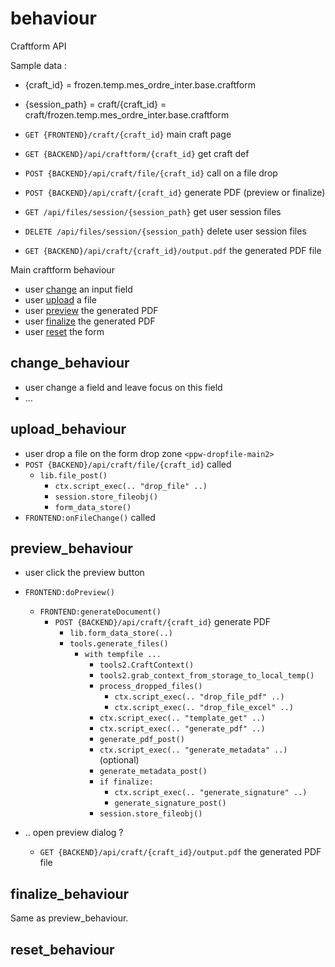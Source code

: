 # behaviour

Craftform API


Sample data :
* {craft_id} = frozen.temp.mes_ordre_inter.base.craftform
* {session_path} = craft/{craft_id} = craft/frozen.temp.mes_ordre_inter.base.craftform

* `GET {FRONTEND}/craft/{craft_id}` main craft page
* `GET {BACKEND}/api/craftform/{craft_id}` get craft def
* `POST {BACKEND}/api/craft/file/{craft_id}` call on a file drop
* `POST {BACKEND}/api/craft/{craft_id}` generate PDF (preview or finalize)
* `GET /api/files/session/{session_path}` get user session files
* `DELETE /api/files/session/{session_path}` delete user session files
* `GET {BACKEND}/api/craft/{craft_id}/output.pdf` the generated PDF file


Main craftform behaviour
* user [change](#change_behaviour) an input field
* user [upload](#upload_behaviour) a file
* user [preview](#preview_behaviour) the generated PDF
* user [finalize](#finalize_behaviour) the generated PDF
* user [reset](#reset_behaviour) the form


## change_behaviour

* user change a field and leave focus on this field
* ...

## upload_behaviour


* user drop a file on the form drop zone `<ppw-dropfile-main2>`
* `POST {BACKEND}/api/craft/file/{craft_id}` called
    * `lib.file_post()`
        * `ctx.script_exec(.. "drop_file" ..)`
        * `session.store_fileobj()`
        * `form_data_store()`
* `FRONTEND:onFileChange()` called

## preview_behaviour

* user click the preview button
* `FRONTEND:doPreview()`
    * `FRONTEND:generateDocument()`
        * `POST {BACKEND}/api/craft/{craft_id}` generate PDF
            * `lib.form_data_store(..)`
            * `tools.generate_files()`
                * `with tempfile ...`
                    * `tools2.CraftContext()`
                    * `tools2.grab_context_from_storage_to_local_temp()`
                    * `process_dropped_files()`
                        * `ctx.script_exec(.. "drop_file_pdf" ..)`
                        * `ctx.script_exec(.. "drop_file_excel" ..)`
                    * `ctx.script_exec(.. "template_get" ..)`
                    * `ctx.script_exec(.. "generate_pdf" ..)`
                    * `generate_pdf_post()`
                    * `ctx.script_exec(.. "generate_metadata" ..)` (optional)
                    * `generate_metadata_post()`
                    * `if finalize:`
                        * `ctx.script_exec(.. "generate_signature" ..)`
                        * `generate_signature_post()`
                    * `session.store_fileobj()`

* .. open preview dialog ?
    * `GET {BACKEND}/api/craft/{craft_id}/output.pdf` the generated PDF file

## finalize_behaviour

Same as preview_behaviour.

## reset_behaviour

